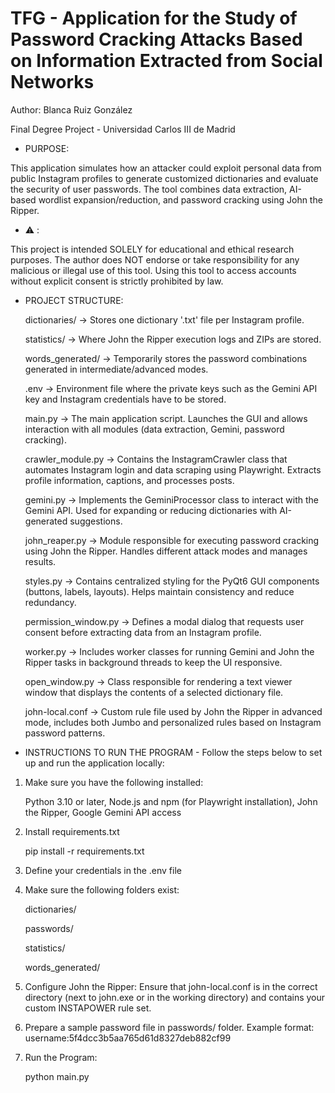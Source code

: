 # TFG - Application for the Study of Password Cracking Attacks Based on Information Extracted from Social Networks
Author: Blanca Ruiz González

Final Degree Project - Universidad Carlos III de Madrid

- PURPOSE:
 
This application simulates how an attacker could exploit personal data from public Instagram profiles to generate customized dictionaries and evaluate the security of user passwords. The tool combines data extraction, AI-based wordlist expansion/reduction, and password cracking using John the Ripper.

- ⚠️ :
 
This project is intended SOLELY for educational and ethical research purposes. The author does NOT endorse or take responsibility for any malicious or illegal use of this tool. Using this tool to access accounts without explicit consent is strictly prohibited by law.

- PROJECT STRUCTURE:
  
  dictionaries/ -> Stores one dictionary '.txt' file per Instagram profile.
  
  statistics/ -> Where John the Ripper execution logs and ZIPs are stored.
  
  words_generated/ -> Temporarily stores the password combinations generated in intermediate/advanced modes.
  
  .env -> Environment file where the private keys such as the Gemini API key and Instagram credentials have to be stored.
  
  main.py	-> The main application script. Launches the GUI and allows interaction with all modules (data extraction, Gemini, password cracking).
  
  crawler_module.py	-> Contains the InstagramCrawler class that automates Instagram login and data scraping using Playwright. Extracts profile information, captions, and processes posts.
  
  gemini.py	-> Implements the GeminiProcessor class to interact with the Gemini API. Used for expanding or reducing dictionaries with AI-generated suggestions.
  
  john_reaper.py	-> Module responsible for executing password cracking using John the Ripper. Handles different attack modes and manages results.
  
  styles.py	-> Contains centralized styling for the PyQt6 GUI components (buttons, labels, layouts). Helps maintain consistency and reduce redundancy.
  
  permission_window.py	-> Defines a modal dialog that requests user consent before extracting data from an Instagram profile.
  
  worker.py	-> Includes worker classes for running Gemini and John the Ripper tasks in background threads to keep the UI responsive.
  
  open_window.py	-> Class responsible for rendering a text viewer window that displays the contents of a selected dictionary file.
  
  john-local.conf -> Custom rule file used by John the Ripper in advanced mode, includes both Jumbo and personalized rules based on Instagram password patterns.


- INSTRUCTIONS TO RUN THE PROGRAM - Follow the steps below to set up and run the application locally:
  
1. Make sure you have the following installed:
   
   Python 3.10 or later, Node.js and npm (for Playwright installation), John the Ripper, Google Gemini API access
   
2. Install requirements.txt
   
   pip install -r requirements.txt
   
3. Define your credentials in the .env file

4. Make sure the following folders exist:
   
   dictionaries/
   
   passwords/
   
   statistics/
   
   words_generated/
   

5. Configure John the Ripper: Ensure that john-local.conf is in the correct directory (next to john.exe or in the working directory) and contains your custom INSTAPOWER rule set.

6. Prepare a sample password file in passwords/ folder.
   Example format: username:5f4dcc3b5aa765d61d8327deb882cf99
   
7. Run the Program:
    
   python main.py
  
